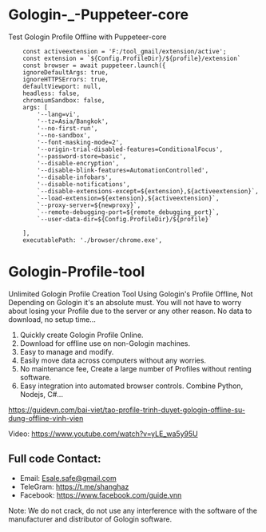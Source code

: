 # Gologin-_-Puppeteer-core
Test Gologin Profile Offline with Puppeteer-core
```
    const activeextension = 'F:/tool_gmail/extension/active';
    const extension = `${Config.ProfileDir}/${profile}/extension`
    const browser = await puppeteer.launch({
    ignoreDefaultArgs: true,
    ignoreHTTPSErrors: true,
    defaultViewport: null,
    headless: false,
    chromiumSandbox: false,
    args: [
        '--lang=vi',
        '--tz=Asia/Bangkok',
        '--no-first-run',
        '--no-sandbox',
        '--font-masking-mode=2',
        '--origin-trial-disabled-features=ConditionalFocus',
        '--password-store=basic',
        '--disable-encryption',
        '--disable-blink-features=AutomationControlled',
        '--disable-infobars',
        '--disable-notifications',
        `--disable-extensions-except=${extension},${activeextension}`,
        `--load-extension=${extension},${activeextension}`,
        `--proxy-server=${newproxy}`,
        `--remote-debugging-port=${remote_debugging_port}`,
        `--user-data-dir=${Config.ProfileDir}/${profile}`
       
    ],
    executablePath: './browser/chrome.exe',

```


# Gologin-Profile-tool

Unlimited Gologin Profile Creation Tool
Using Gologin's Profile Offline, Not Depending on Gologin it's an absolute must. You will not have to worry about losing your Profile due to the server or any other reason. No data to download, no setup time...

1. Quickly create Gologin Profile Online.
2. Download for offline use on non-Gologin machines.
3. Easy to manage and modify.
4. Easily move data across computers without any worries.
5. No maintenance fee, Create a large number of Profiles without renting software.
6. Easy integration into automated browser controls. Combine Python, Nodejs, C#...

https://guidevn.com/bai-viet/tao-profile-trinh-duyet-gologin-offline-su-dung-offline-vinh-vien

Video: https://www.youtube.com/watch?v=yLE_wa5y95U

## Full code Contact:
- Email: Esale.safe@gmail.com
- TeleGram: https://t.me/shanghaz
- Facebook: https://www.facebook.com/guide.vnn

Note: We do not crack, do not use any interference with the software of the manufacturer and distributor of Gologin software.
